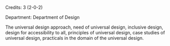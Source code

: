 Credits: 3 (2-0-2)

Department: Department of Design

The universal design approach, need of universal design, inclusive design, design for accessibility to all, principles of universal design, case studies of universal design, practicals in the domain of the universal design.